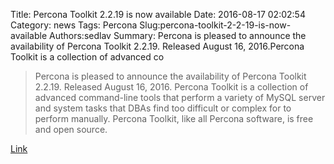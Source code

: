 Title: Percona Toolkit 2.2.19 is now available
Date: 2016-08-17 02:02:54
Category: news
Tags: Percona
Slug:percona-toolkit-2-2-19-is-now-available
Authors:sedlav
Summary: Percona is pleased to announce the availability of Percona Toolkit 2.2.19.  Released August 16, 2016.Percona Toolkit is a collection of advanced co

> Percona is pleased to announce the availability of Percona Toolkit 2.2.19.  Released August 16, 2016.
Percona Toolkit is a collection of advanced command-line tools that perform a variety of MySQL server and system tasks that DBAs find too difficult or complex for to perform manually. Percona Toolkit, like all Percona software, is free and open source.

[Link](https://www.percona.com/blog/2016/08/16/percona-toolkit-2-2-19-now-available/)
